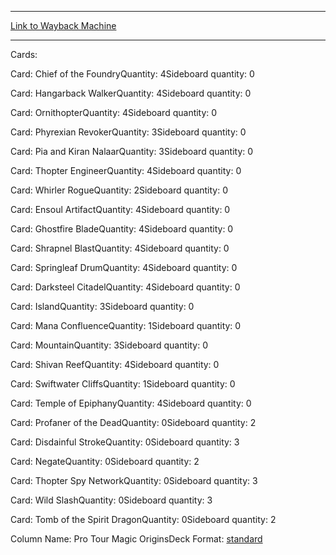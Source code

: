
---
[Link to Wayback Machine](https://web.archive.org/web/20150805063007/http://magic.wizards.com/en/articles/decks/stephen-berrioss-blue-red-ensoul-artifact-2015-08-01)

[_metadata_:generator]:- "Drupal 7 (http://drupal.org)"
[_metadata_:node]:- "440856"
[_metadata_:publish_date]:- "2015-08-01"
[_metadata_:source]:- "article"
[_metadata_:title]:- "Stephen Berrios's Blue-Red Ensoul Artifact"
[_metadata_:wayback_capture_timestamp]:- "2015-08-05 06:30:07"
[_metadata_:wayback_raw_url]:- "https://web.archive.org/web/20150805063007id_/http://magic.wizards.com/en/articles/decks/stephen-berrioss-blue-red-ensoul-artifact-2015-08-01"
[_metadata_:wayback_url]:- "http://magic.wizards.com/en/articles/decks/stephen-berrioss-blue-red-ensoul-artifact-2015-08-01"
---





Cards: 

Card: Chief of the FoundryQuantity: 4Sideboard quantity: 0 



Card: Hangarback WalkerQuantity: 4Sideboard quantity: 0 



Card: OrnithopterQuantity: 4Sideboard quantity: 0 



Card: Phyrexian RevokerQuantity: 3Sideboard quantity: 0 



Card: Pia and Kiran NalaarQuantity: 3Sideboard quantity: 0 



Card: Thopter EngineerQuantity: 4Sideboard quantity: 0 



Card: Whirler RogueQuantity: 2Sideboard quantity: 0 



Card: Ensoul ArtifactQuantity: 4Sideboard quantity: 0 



Card: Ghostfire BladeQuantity: 4Sideboard quantity: 0 



Card: Shrapnel BlastQuantity: 4Sideboard quantity: 0 



Card: Springleaf DrumQuantity: 4Sideboard quantity: 0 



Card: Darksteel CitadelQuantity: 4Sideboard quantity: 0 



Card: IslandQuantity: 3Sideboard quantity: 0 



Card: Mana ConfluenceQuantity: 1Sideboard quantity: 0 



Card: MountainQuantity: 3Sideboard quantity: 0 



Card: Shivan ReefQuantity: 4Sideboard quantity: 0 



Card: Swiftwater CliffsQuantity: 1Sideboard quantity: 0 



Card: Temple of EpiphanyQuantity: 4Sideboard quantity: 0 



Card: Profaner of the DeadQuantity: 0Sideboard quantity: 2 



Card: Disdainful StrokeQuantity: 0Sideboard quantity: 3 



Card: NegateQuantity: 0Sideboard quantity: 2 



Card: Thopter Spy NetworkQuantity: 0Sideboard quantity: 3 



Card: Wild SlashQuantity: 0Sideboard quantity: 3 



Card: Tomb of the Spirit DragonQuantity: 0Sideboard quantity: 2 

Column Name: Pro Tour Magic OriginsDeck Format: [standard](/en/deck-format/standard)


 

 
